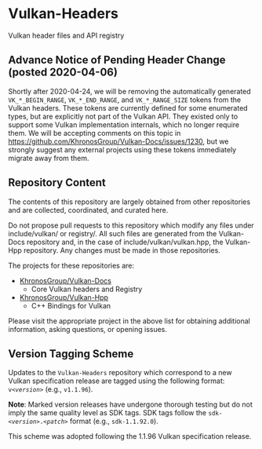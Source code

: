 # Vulkan-Headers

Vulkan header files and API registry

## Advance Notice of Pending Header Change (posted 2020-04-06)

Shortly after 2020-04-24, we will be removing the automatically generated
`VK_*_BEGIN_RANGE`, `VK_*_END_RANGE`, and `VK_*_RANGE_SIZE` tokens
from the Vulkan headers.
These tokens are currently defined for some enumerated types, but are
explicitly not part of the Vulkan API.
They existed only to support some Vulkan implementation internals, which no
longer require them.
We will be accepting comments on this topic in
https://github.com/KhronosGroup/Vulkan-Docs/issues/1230, but we strongly
suggest any external projects using these tokens immediately migrate away
from them.

## Repository Content

The contents of this repository are largely obtained from other repositories and are
collected, coordinated, and curated here.

Do not propose pull requests to this repository which modify any files under
include/vulkan/ or registry/. All such files are generated from the
Vulkan-Docs repository and, in the case of include/vulkan/vulkan.hpp, the
Vulkan-Hpp repository. Any changes must be made in those repositories.

The projects for these repositories are:

- [KhronosGroup/Vulkan-Docs](https://github.com/KhronosGroup/Vulkan-Docs)
  - Core Vulkan headers and Registry
- [KhronosGroup/Vulkan-Hpp](https://github.com/KhronosGroup/Vulkan-Hpp)
  - C++ Bindings for Vulkan

Please visit the appropriate project in the above list for obtaining additional information,
asking questions, or opening issues.

## Version Tagging Scheme

Updates to the `Vulkan-Headers` repository which correspond to a new Vulkan
specification release are tagged using the following format:
`v<`_`version`_`>` (e.g., `v1.1.96`).

**Note**: Marked version releases have undergone thorough testing but do not
imply the same quality level as SDK tags. SDK tags follow the
`sdk-<`_`version`_`>.<`_`patch`_`>` format (e.g., `sdk-1.1.92.0`).

This scheme was adopted following the 1.1.96 Vulkan specification release.
